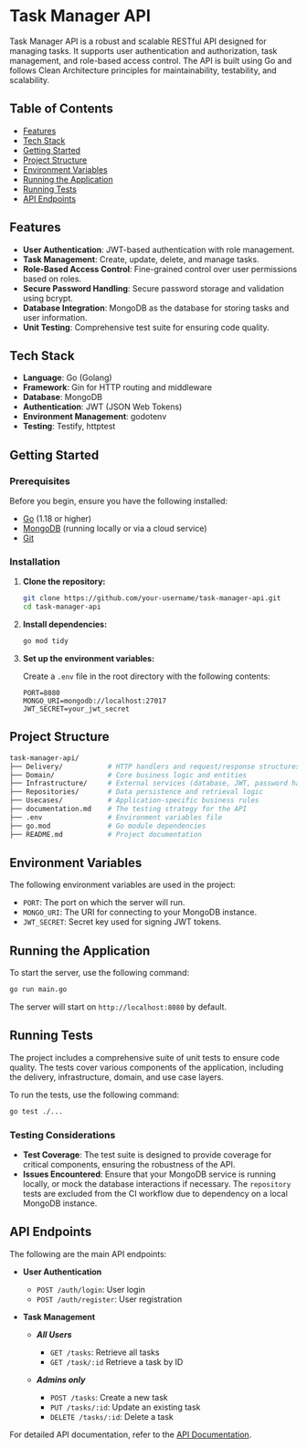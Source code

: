 # Task Manager API

Task Manager API is a robust and scalable RESTful API designed for managing tasks. It supports user authentication and authorization, task management, and role-based access control. The API is built using Go and follows Clean Architecture principles for maintainability, testability, and scalability.

## Table of Contents

- [Features](#features)
- [Tech Stack](#tech-stack)
- [Getting Started](#getting-started)
- [Project Structure](#project-structure)
- [Environment Variables](#environment-variables)
- [Running the Application](#running-the-application)
- [Running Tests](#running-tests)
- [API Endpoints](#api-endpoints)

## Features

- **User Authentication**: JWT-based authentication with role management.
- **Task Management**: Create, update, delete, and manage tasks.
- **Role-Based Access Control**: Fine-grained control over user permissions based on roles.
- **Secure Password Handling**: Secure password storage and validation using bcrypt.
- **Database Integration**: MongoDB as the database for storing tasks and user information.
- **Unit Testing**: Comprehensive test suite for ensuring code quality.

## Tech Stack

- **Language**: Go (Golang)
- **Framework**: Gin for HTTP routing and middleware
- **Database**: MongoDB
- **Authentication**: JWT (JSON Web Tokens)
- **Environment Management**: godotenv
- **Testing**: Testify, httptest

## Getting Started

### Prerequisites

Before you begin, ensure you have the following installed:

- [Go](https://golang.org/doc/install) (1.18 or higher)
- [MongoDB](https://www.mongodb.com/try/download/community) (running locally or via a cloud service)
- [Git](https://git-scm.com/book/en/v2/Getting-Started-Installing-Git)

### Installation

1. **Clone the repository:**

   ```bash
   git clone https://github.com/your-username/task-manager-api.git
   cd task-manager-api
   ```

2. **Install dependencies:**

   ```bash
   go mod tidy
   ```

3. **Set up the environment variables:**

   Create a `.env` file in the root directory with the following contents:

   ```env
   PORT=8080
   MONGO_URI=mongodb://localhost:27017
   JWT_SECRET=your_jwt_secret
   ```

## Project Structure

```bash
task-manager-api/
├── Delivery/           # HTTP handlers and request/response structures and main.go file the entry point
├── Domain/             # Core business logic and entities
├── Infrastructure/     # External services (database, JWT, password hashing)
├── Repositories/       # Data persistence and retrieval logic
├── Usecases/           # Application-specific business rules
├── documentation.md    # The testing strategy for the API
├── .env                # Environment variables file
├── go.mod              # Go module dependencies
├── README.md           # Project documentation
```

## Environment Variables

The following environment variables are used in the project:

- `PORT`: The port on which the server will run.
- `MONGO_URI`: The URI for connecting to your MongoDB instance.
- `JWT_SECRET`: Secret key used for signing JWT tokens.

## Running the Application

To start the server, use the following command:

```bash
go run main.go
```

The server will start on `http://localhost:8080` by default.

## Running Tests

The project includes a comprehensive suite of unit tests to ensure code quality. The tests cover various components of the application, including the delivery, infrastructure, domain, and use case layers.

To run the tests, use the following command:

```bash
go test ./...
```

### Testing Considerations

- **Test Coverage**: The test suite is designed to provide coverage for critical components, ensuring the robustness of the API.
- **Issues Encountered**: Ensure that your MongoDB service is running locally, or mock the database interactions if necessary. The `repository` tests are excluded from the CI workflow due to dependency on a local MongoDB instance.

## API Endpoints

The following are the main API endpoints:

- **User Authentication**
  - `POST /auth/login`: User login
  - `POST /auth/register`: User registration

- **Task Management**
    - ***All Users***
      - `GET /tasks`: Retrieve all tasks
      - `GET /task/:id` Retrieve a task by ID

    - ***Admins only***
      - `POST /tasks`: Create a new task
      - `PUT /tasks/:id`: Update an existing task
      - `DELETE /tasks/:id`: Delete a task

For detailed API documentation, refer to the [API Documentation](https://documenter.getpostman.com/view/37482165/2sA3s7jpLU).
